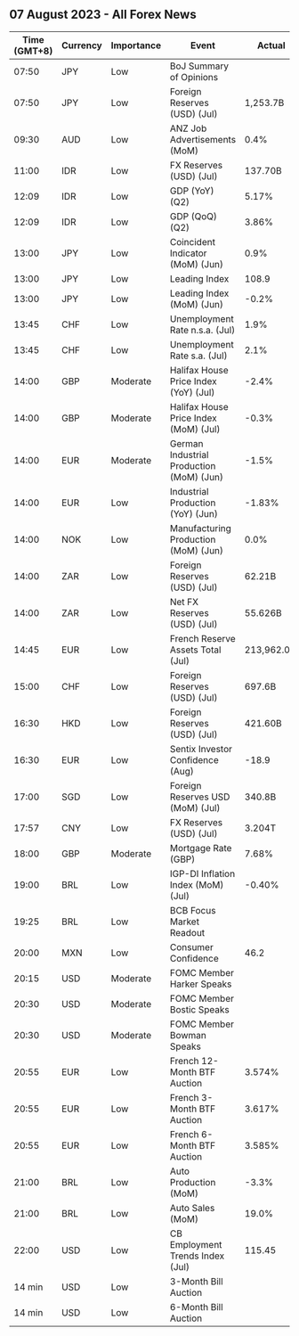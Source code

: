 ## 07 August 2023 - All Forex News

| Time (GMT+8) | Currency | Importance | Event | Actual | Forecast | Previous |
|------|----------|------------|-------|--------|----------|----------|
| 07:50 | JPY | Low | BoJ Summary of Opinions |  |  |  |
| 07:50 | JPY | Low | Foreign Reserves (USD) (Jul) | 1,253.7B |  | 1,247.2B |
| 09:30 | AUD | Low | ANZ Job Advertisements (MoM) | 0.4% | 0.1% | -2.7% |
| 11:00 | IDR | Low | FX Reserves (USD) (Jul) | 137.70B |  | 137.50B |
| 12:09 | IDR | Low | GDP (YoY) (Q2) | 5.17% | 4.93% | 5.04% |
| 12:09 | IDR | Low | GDP (QoQ) (Q2) | 3.86% | 3.72% | -0.91% |
| 13:00 | JPY | Low | Coincident Indicator (MoM) (Jun) | 0.9% |  | 0.1% |
| 13:00 | JPY | Low | Leading Index | 108.9 | 108.9 | 109.1 |
| 13:00 | JPY | Low | Leading Index (MoM) (Jun) | -0.2% |  | 1.1% |
| 13:45 | CHF | Low | Unemployment Rate n.s.a. (Jul) | 1.9% | 1.9% | 1.9% |
| 13:45 | CHF | Low | Unemployment Rate s.a. (Jul) | 2.1% | 2.1% | 2.0% |
| 14:00 | GBP | Moderate | Halifax House Price Index (YoY) (Jul) | -2.4% | -3.8% | -2.6% |
| 14:00 | GBP | Moderate | Halifax House Price Index (MoM) (Jul) | -0.3% | 0.0% | -0.1% |
| 14:00 | EUR | Moderate | German Industrial Production (MoM) (Jun) | -1.5% | -0.5% | -0.1% |
| 14:00 | EUR | Low | Industrial Production (YoY) (Jun) | -1.83% |  | 0.10% |
| 14:00 | NOK | Low | Manufacturing Production (MoM) (Jun) | 0.0% | -0.1% | 1.4% |
| 14:00 | ZAR | Low | Foreign Reserves (USD) (Jul) | 62.21B | 61.63B | 61.55B |
| 14:00 | ZAR | Low | Net FX Reserves (USD) (Jul) | 55.626B | 55.182B | 54.936B |
| 14:45 | EUR | Low | French Reserve Assets Total (Jul) | 213,962.0M |  | 212,396.0M |
| 15:00 | CHF | Low | Foreign Reserves (USD) (Jul) | 697.6B |  | 725.2B |
| 16:30 | HKD | Low | Foreign Reserves (USD) (Jul) | 421.60B | 414.60B | 417.30B |
| 16:30 | EUR | Low | Sentix Investor Confidence (Aug) | -18.9 | -23.4 | -22.5 |
| 17:00 | SGD | Low | Foreign Reserves USD (MoM) (Jul) | 340.8B | 338.8B | 331.2B |
| 17:57 | CNY | Low | FX Reserves (USD) (Jul) | 3.204T | 3.200T | 3.193T |
| 18:00 | GBP | Moderate | Mortgage Rate (GBP) | 7.68% |  | 7.54% |
| 19:00 | BRL | Low | IGP-DI Inflation Index (MoM) (Jul) | -0.40% | -1.91% | -1.45% |
| 19:25 | BRL | Low | BCB Focus Market Readout |  |  |  |
| 20:00 | MXN | Low | Consumer Confidence | 46.2 | 44.9 | 45.3 |
| 20:15 | USD | Moderate | FOMC Member Harker Speaks |  |  |  |
| 20:30 | USD | Moderate | FOMC Member Bostic Speaks |  |  |  |
| 20:30 | USD | Moderate | FOMC Member Bowman Speaks |  |  |  |
| 20:55 | EUR | Low | French 12-Month BTF Auction | 3.574% |  | 3.657% |
| 20:55 | EUR | Low | French 3-Month BTF Auction | 3.617% |  | 3.588% |
| 20:55 | EUR | Low | French 6-Month BTF Auction | 3.585% |  | 3.634% |
| 21:00 | BRL | Low | Auto Production (MoM) | -3.3% | -0.2% | -17.0% |
| 21:00 | BRL | Low | Auto Sales (MoM) | 19.0% | -1.8% | 7.4% |
| 22:00 | USD | Low | CB Employment Trends Index (Jul) | 115.45 | 115.31 | 113.56 |
| 14 min | USD | Low | 3-Month Bill Auction |  |  | 5.280% |
| 14 min | USD | Low | 6-Month Bill Auction |  |  | 5.270% |

